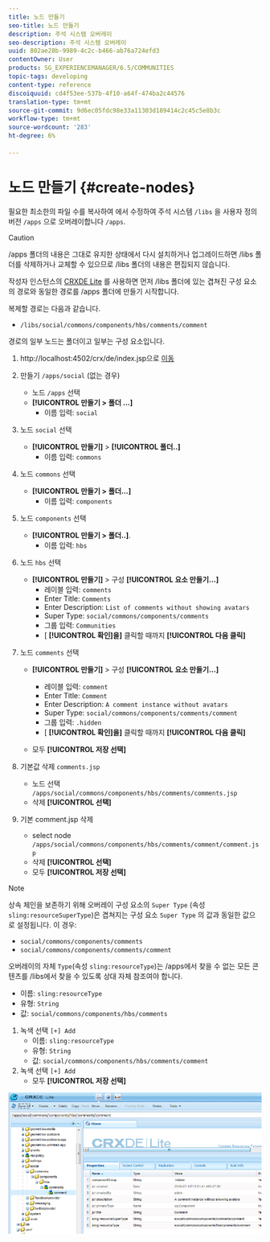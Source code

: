```yaml
---
title: 노드 만들기
seo-title: 노드 만들기
description: 주석 시스템 오버레이
seo-description: 주석 시스템 오버레이
uuid: 802ae28b-9989-4c2c-b466-ab76a724efd3
contentOwner: User
products: SG_EXPERIENCEMANAGER/6.5/COMMUNITIES
topic-tags: developing
content-type: reference
discoiquuid: cd4f53ee-537b-4f10-a64f-474ba2c44576
translation-type: tm+mt
source-git-commit: 9d6ec05fdc98e33a11303d189414c2c45c5e8b3c
workflow-type: tm+mt
source-wordcount: '283'
ht-degree: 6%

---
```



# 노드 만들기 {#create-nodes}

필요한 최소한의 파일 수를 복사하여 에서 수정하여 주석 시스템 `/libs` 을 사용자 정의 버전 `/apps` 으로 오버레이합니다 `/apps`.

>[!CAUTION]
>
>/apps 폴더의 내용은 그대로 유지한 상태에서 다시 설치하거나 업그레이드하면 /libs 폴더를 삭제하거나 교체할 수 있으므로 /libs 폴더의 내용은 편집되지 않습니다.


작성자 인스턴스의 [CRXDE Lite](../../help/sites-developing/developing-with-crxde-lite.md) 를 사용하면 먼저 /libs 폴더에 있는 겹쳐진 구성 요소의 경로와 동일한 경로를 /apps 폴더에 만들기 시작합니다.

복제할 경로는 다음과 같습니다.

* `/libs/social/commons/components/hbs/comments/comment`

경로의 일부 노드는 폴더이고 일부는 구성 요소입니다.

1. http://localhost:4502/crx/de/index.jsp으로 [이동](http://localhost:4502/crx/de/index.jsp)
1. 만들기 `/apps/social` (없는 경우)
   * 노드 `/apps` 선택
   * **[!UICONTROL 만들기 > 폴더 ...]**
      * 이름 입력: `social`
1. 노드 `social` 선택
   * **[!UICONTROL 만들기]** > **[!UICONTROL 폴더..]**
      * 이름 입력: `commons`
1. 노드 `commons` 선택
   * **[!UICONTROL 만들기 > 폴더...]**
      * 이름 입력: `components`
1. 노드 `components` 선택
   * **[!UICONTROL 만들기 > 폴더..]**.
      * 이름 입력: `hbs`
1. 노드 `hbs` 선택
   * **[!UICONTROL 만들기]** > 구성 **[!UICONTROL 요소 만들기...]**
      * 레이블 입력: `comments`
      * Enter Title: `Comments`
      * Enter Description: `List of comments without showing avatars`
      * Super Type: `social/commons/components/comments`
      * 그룹 입력: `Communities`
      * [ **[!UICONTROL 확인]을]** 클릭할 때까지 **[!UICONTROL 다음 클릭]**
1. 노드 `comments` 선택

   * **[!UICONTROL 만들기]** > 구성 **[!UICONTROL 요소 만들기...]**

      * 레이블 입력: `comment`
      * Enter Title: `Comment`
      * Enter Description: `A comment instance without avatars`
      * Super Type: `social/commons/components/comments/comment`
      * 그룹 입력: `.hidden`
      * [ **[!UICONTROL 확인]을]** 클릭할 때까지 **[!UICONTROL 다음 클릭]**
   * 모두 **[!UICONTROL 저장 선택]**
1. 기본값 삭제 `comments.jsp`
   * 노드 선택 `/apps/social/commons/components/hbs/comments/comments.jsp`
   * 삭제 **[!UICONTROL 선택]**
1. 기본 comment.jsp 삭제
   * select node `/apps/social/commons/components/hbs/comments/comment/comment.jsp`
   * 삭제 **[!UICONTROL 선택]**
   * 모두 **[!UICONTROL 저장 선택]**

>[!NOTE]
>
>상속 체인을 보존하기 위해 오버레이 구성 요소의 `Super Type` (속성 `sling:resourceSuperType`)은 겹쳐지는 구성 요소 `Super Type` 의 값과 동일한 값으로 설정됩니다. 이 경우:
>
>* `social/commons/components/comments`
>* `social/commons/components/comments/comment`

>



오버레이의 자체 `Type`(속성 `sling:resourceType`)는 /apps에서 찾을 수 없는 모든 콘텐츠를 /libs에서 찾을 수 있도록 상대 자체 참조여야 합니다.
* 이름: `sling:resourceType`
* 유형: `String`
* 값: `social/commons/components/hbs/comments`

1. 녹색 선택 `[+] Add`
   * 이름: `sling:resourceType`
   * 유형: `String`
   * 값: `social/commons/components/hbs/comments/comment`
1. 녹색 선택 `[+] Add`
   * 모두 **[!UICONTROL 저장 선택]**

![create-nodes](assets/create-nodes.png)

